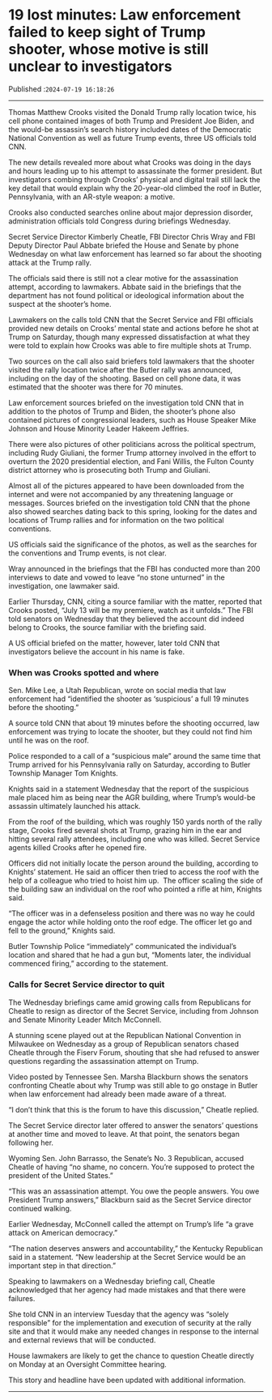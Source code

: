 # 19 lost minutes: Law enforcement failed to keep sight of Trump shooter, whose motive is still unclear to investigators

Published :`2024-07-19 16:18:26`

---

Thomas Matthew Crooks visited the Donald Trump rally location twice, his cell phone contained images of both Trump and President Joe Biden, and the would-be assassin’s search history included dates of the Democratic National Convention as well as future Trump events, three US officials told CNN.

The new details revealed more about what Crooks was doing in the days and hours leading up to his attempt to assassinate the former president. But investigators combing through Crooks’ physical and digital trail still lack the key detail that would explain why the 20-year-old climbed the roof in Butler, Pennsylvania, with an AR-style weapon: a motive.

Crooks also conducted searches online about major depression disorder, administration officials told Congress during briefings Wednesday.

Secret Service Director Kimberly Cheatle, FBI Director Chris Wray and FBI Deputy Director Paul Abbate briefed the House and Senate by phone Wednesday on what law enforcement has learned so far about the shooting attack at the Trump rally.

The officials said there is still not a clear motive for the assassination attempt, according to lawmakers. Abbate said in the briefings that the department has not found political or ideological information about the suspect at the shooter’s home.

Lawmakers on the calls told CNN that the Secret Service and FBI officials provided new details on Crooks’ mental state and actions before he shot at Trump on Saturday, though many expressed dissatisfaction at what they were told to explain how Crooks was able to fire multiple shots at Trump.

Two sources on the call also said briefers told lawmakers that the shooter visited the rally location twice after the Butler rally was announced, including on the day of the shooting. Based on cell phone data, it was estimated that the shooter was there for 70 minutes.

Law enforcement sources briefed on the investigation told CNN that in addition to the photos of Trump and Biden, the shooter’s phone also contained pictures of congressional leaders, such as House Speaker Mike Johnson and House Minority Leader Hakeem Jeffries.

There were also pictures of other politicians across the political spectrum, including Rudy Giuliani, the former Trump attorney involved in the effort to overturn the 2020 presidential election, and Fani Willis, the Fulton County district attorney who is prosecuting both Trump and Giuliani.

Almost all of the pictures appeared to have been downloaded from the internet and were not accompanied by any threatening language or messages. Sources briefed on the investigation told CNN that the phone also showed searches dating back to this spring, looking for the dates and locations of Trump rallies and for information on the two political conventions.

US officials said the significance of the photos, as well as the searches for the conventions and Trump events, is not clear.

Wray announced in the briefings that the FBI has conducted more than 200 interviews to date and vowed to leave “no stone unturned” in the investigation, one lawmaker said.

Earlier Thursday, CNN, citing a source familiar with the matter, reported that Crooks posted, “July 13 will be my premiere, watch as it unfolds.” The FBI told senators on Wednesday that they believed the account did indeed belong to Crooks, the source familiar with the briefing said.

A US official briefed on the matter, however, later told CNN that investigators believe the account in his name is fake.

### When was Crooks spotted and where

Sen. Mike Lee, a Utah Republican, wrote on social media that law enforcement had “identified the shooter as ‘suspicious’ a full 19 minutes before the shooting.”

A source told CNN that about 19 minutes before the shooting occurred, law enforcement was trying to locate the shooter, but they could not find him until he was on the roof.

Police responded to a call of a “suspicious male” around the same time that Trump arrived for his Pennsylvania rally on Saturday, according to Butler Township Manager Tom Knights.

Knights said in a statement Wednesday that the report of the suspicious male placed him as being near the AGR building, where Trump’s would-be assassin ultimately launched his attack.

From the roof of the building, which was roughly 150 yards north of the rally stage, Crooks fired several shots at Trump, grazing him in the ear and hitting several rally attendees, including one who was killed. Secret Service agents killed Crooks after he opened fire.

Officers did not initially locate the person around the building, according to Knights’ statement. He said an officer then tried to access the roof with the help of a colleague who tried to hoist him up.  The officer scaling the side of the building saw an individual on the roof who pointed a rifle at him, Knights said.

“The officer was in a defenseless position and there was no way he could engage the actor while holding onto the roof edge. The officer let go and fell to the ground,” Knights said.

Butler Township Police “immediately” communicated the individual’s location and shared that he had a gun but, “Moments later, the individual commenced firing,” according to the statement.

### Calls for Secret Service director to quit

The Wednesday briefings came amid growing calls from Republicans for Cheatle to resign as director of the Secret Service, including from Johnson and Senate Minority Leader Mitch McConnell.

A stunning scene played out at the Republican National Convention in Milwaukee on Wednesday as a group of Republican senators chased Cheatle through the Fiserv Forum, shouting that she had refused to answer questions regarding the assassination attempt on Trump.

Video posted by Tennessee Sen. Marsha Blackburn shows the senators confronting Cheatle about why Trump was still able to go onstage in Butler when law enforcement had already been made aware of a threat.

“I don’t think that this is the forum to have this discussion,” Cheatle replied.

The Secret Service director later offered to answer the senators’ questions at another time and moved to leave. At that point, the senators began following her.

Wyoming Sen. John Barrasso, the Senate’s No. 3 Republican, accused Cheatle of having “no shame, no concern. You’re supposed to protect the president of the United States.”

“This was an assassination attempt. You owe the people answers. You owe President Trump answers,” Blackburn said as the Secret Service director continued walking.

Earlier Wednesday, McConnell called the attempt on Trump’s life “a grave attack on American democracy.”

“The nation deserves answers and accountability,” the Kentucky Republican said in a statement. “New leadership at the Secret Service would be an important step in that direction.”

Speaking to lawmakers on a Wednesday briefing call, Cheatle acknowledged that her agency had made mistakes and that there were failures.

She told CNN in an interview Tuesday that the agency was “solely responsible” for the implementation and execution of security at the rally site and that it would make any needed changes in response to the internal and external reviews that will be conducted.

House lawmakers are likely to get the chance to question Cheatle directly on Monday at an Oversight Committee hearing.

This story and headline have been updated with additional information.

---

